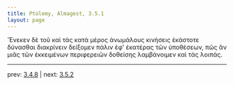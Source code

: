 ```yaml
---
title: Ptolemy, Almagest, 3.5.1
layout: page
---
```


Ἕνεκεν δὲ τοῦ καὶ τὰς κατὰ μέρος ἀνωμάλους κινήσεις ἑκάστοτε δύνασθαι διακρίνειν δείξομεν πάλιν ἐφ' ἑκατέρας τῶν ὑποθέσεων, πῶς ἂν μιᾶς τῶν ἐκκειμένων περιφερειῶν δοθείσης λαμβάνοιμεν καὶ τὰς λοιπάς. 

---

prev: [3.4.8](../3.4.8/) | next: [3.5.2](../3.5.2/)

